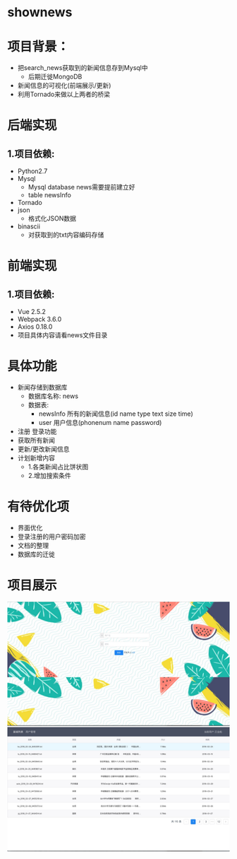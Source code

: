 # shownews
# 项目背景：
- 把search_news获取到的新闻信息存到Mysql中
	- 后期迁徙MongoDB
- 新闻信息的可视化(前端展示/更新)
- 利用Tornado来做以上两者的桥梁

# 后端实现
## 1.项目依赖:
- Python2.7
- Mysql
	- Mysql database news需要提前建立好
	- table newsInfo
- Tornado
- json
	- 格式化JSON数据
- binascii
	- 对获取到的txt内容编码存储

# 前端实现
## 1.项目依赖:
- Vue 2.5.2
- Webpack 3.6.0
- Axios 0.18.0
- 项目具体内容请看news文件目录

# 具体功能
- 新闻存储到数据库
	- 数据库名称: news 
	- 数据表:
		- newsInfo 所有的新闻信息(id name type text size time)
		- user 用户信息(phonenum name password)
- 注册 登录功能
- 获取所有新闻
- 更新/更改新闻信息
- 计划新增内容
	- 1.各类新闻占比饼状图
	- 2.增加搜索条件

# 有待优化项
- 界面优化
- 登录注册的用户密码加密
- 文档的整理
- 数据库的迁徙

# 项目展示
![登录页](./login.png)
![主页](./main.png)
